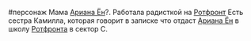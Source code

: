 \#персонаж
Мама [Ариана Ён](%D0%90%D1%80%D0%B8%D0%B0%D0%BD%D0%B0%20%D0%81%D0%BD.md)?. Работала радисткой на [Ротфронт](..\%D0%9C%D0%B8%D1%80\%D0%9F%D0%BB%D0%B0%D0%BD%D0%B5%D1%82%D1%8B%20%D0%B8%20%D1%81%D0%BF%D1%83%D1%82%D0%BD%D0%B8%D0%BA%D0%B8\%D0%A0%D0%BE%D1%82%D1%84%D1%80%D0%BE%D0%BD%D1%82.md)
Есть сестра Камилла, которая говорит в записке что отдаст [Ариана Ён](%D0%90%D1%80%D0%B8%D0%B0%D0%BD%D0%B0%20%D0%81%D0%BD.md) в школу [Ротфронта](..\%D0%9C%D0%B8%D1%80\%D0%9F%D0%BB%D0%B0%D0%BD%D0%B5%D1%82%D1%8B%20%D0%B8%20%D1%81%D0%BF%D1%83%D1%82%D0%BD%D0%B8%D0%BA%D0%B8\%D0%A0%D0%BE%D1%82%D1%84%D1%80%D0%BE%D0%BD%D1%82.md) в сектор С.

